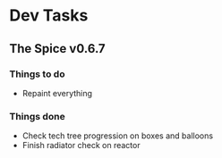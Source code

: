 # Dev Tasks
## The Spice v0.6.7

### Things to do
* Repaint everything
  
### Things done
* Check tech tree progression on boxes and balloons
* Finish radiator check on reactor